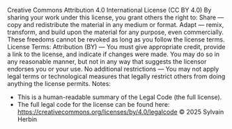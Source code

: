 Creative Commons Attribution 4.0 International License (CC BY 4.0)
By sharing your work under this license, you grant others the right to:
Share — copy and redistribute the material in any medium or format.
Adapt — remix, transform, and build upon the material for any purpose, even commercially.
These freedoms cannot be revoked as long as you follow the license terms.
License Terms:
Attribution (BY) — You must give appropriate credit, provide a link to the license, and indicate if changes were made. You may do so in any reasonable manner, but not in any way that suggests the licensor endorses you or your use.
No additional restrictions — You may not apply legal terms or technological measures that legally restrict others from doing anything the license permits.
Notes:
 * This is a human-readable summary of the Legal Code (the full license).
 * The full legal code for the license can be found here: https://creativecommons.org/licenses/by/4.0/legalcode
© 2025 Sylvain Herbin
